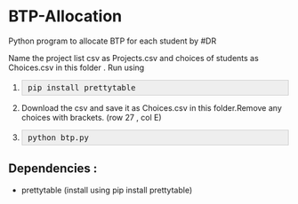 # BTP-Allocation

Python program to allocate BTP for each student by #DR

Name the project list csv as Projects.csv and choices of students as Choices.csv in this folder . Run using 

1.  <pre style="background: rgb(238, 238, 238); border: 1px solid rgb(204, 204, 204); padding: 5px 10px;">pip install prettytable</pre>

2.  Download the csv and save it as Choices.csv in this folder.Remove any choices with brackets.
(row 27 , col E)

3.  <pre style="background: rgb(238, 238, 238); border: 1px solid rgb(204, 204, 204); padding: 5px 10px;">python btp.py</pre>

## Dependencies :

*   prettytable (install using pip install prettytable)
